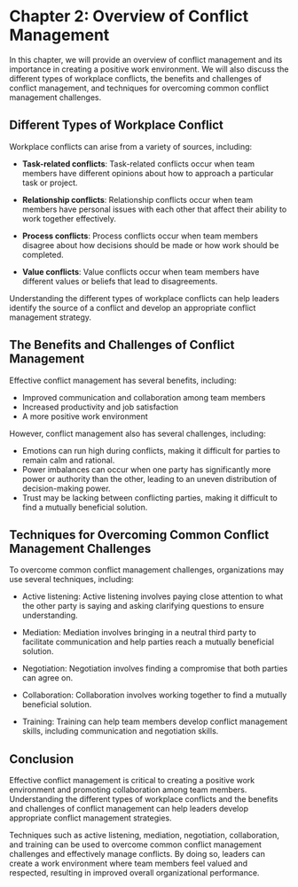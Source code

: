 Chapter 2: Overview of Conflict Management
==========================================

In this chapter, we will provide an overview of conflict management and its importance in creating a positive work environment. We will also discuss the different types of workplace conflicts, the benefits and challenges of conflict management, and techniques for overcoming common conflict management challenges.

Different Types of Workplace Conflict
-------------------------------------

Workplace conflicts can arise from a variety of sources, including:

* **Task-related conflicts**: Task-related conflicts occur when team members have different opinions about how to approach a particular task or project.

* **Relationship conflicts**: Relationship conflicts occur when team members have personal issues with each other that affect their ability to work together effectively.

* **Process conflicts**: Process conflicts occur when team members disagree about how decisions should be made or how work should be completed.

* **Value conflicts**: Value conflicts occur when team members have different values or beliefs that lead to disagreements.

Understanding the different types of workplace conflicts can help leaders identify the source of a conflict and develop an appropriate conflict management strategy.

The Benefits and Challenges of Conflict Management
--------------------------------------------------

Effective conflict management has several benefits, including:

* Improved communication and collaboration among team members
* Increased productivity and job satisfaction
* A more positive work environment

However, conflict management also has several challenges, including:

* Emotions can run high during conflicts, making it difficult for parties to remain calm and rational.
* Power imbalances can occur when one party has significantly more power or authority than the other, leading to an uneven distribution of decision-making power.
* Trust may be lacking between conflicting parties, making it difficult to find a mutually beneficial solution.

Techniques for Overcoming Common Conflict Management Challenges
---------------------------------------------------------------

To overcome common conflict management challenges, organizations may use several techniques, including:

* Active listening: Active listening involves paying close attention to what the other party is saying and asking clarifying questions to ensure understanding.

* Mediation: Mediation involves bringing in a neutral third party to facilitate communication and help parties reach a mutually beneficial solution.

* Negotiation: Negotiation involves finding a compromise that both parties can agree on.

* Collaboration: Collaboration involves working together to find a mutually beneficial solution.

* Training: Training can help team members develop conflict management skills, including communication and negotiation skills.

Conclusion
----------

Effective conflict management is critical to creating a positive work environment and promoting collaboration among team members. Understanding the different types of workplace conflicts and the benefits and challenges of conflict management can help leaders develop appropriate conflict management strategies.

Techniques such as active listening, mediation, negotiation, collaboration, and training can be used to overcome common conflict management challenges and effectively manage conflicts. By doing so, leaders can create a work environment where team members feel valued and respected, resulting in improved overall organizational performance.
